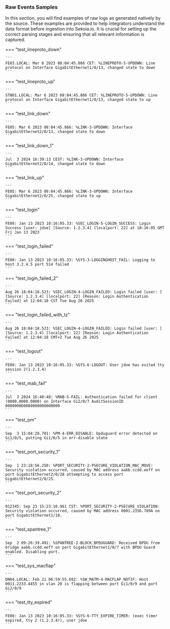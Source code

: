 
### Raw Events Samples

In this section, you will find examples of raw logs as generated natively by the source. These examples are provided to help integrators understand the data format before ingestion into Sekoia.io. It is crucial for setting up the correct parsing stages and ensuring that all relevant information is captured.


=== "test_lineproto_down"

    ```
	FE03.LOCAL: Mar 6 2023 08:04:45.866 CET: %LINEPROTO-5-UPDOWN: Line protocol on Interface GigabitEthernet1/0/13, changed state to down
    ```



=== "test_lineproto_up"

    ```
	STN01.LOCAL: Mar 6 2023 08:04:45.866 CET: %LINEPROTO-5-UPDOWN: Line protocol on Interface GigabitEthernet1/0/13, changed state to up
    ```



=== "test_link_down"

    ```
	FE05: Mar 6 2023 08:04:45.866: %LINK-3-UPDOWN: Interface GigabitEthernet2/0/13, changed state to down
    ```



=== "test_link_down_1"

    ```
	Jul  3 2024 16:39:13 CEST: %LINK-3-UPDOWN: Interface GigabitEthernet2/0/14, changed state to down
    ```



=== "test_link_up"

    ```
	FE05: Mar 6 2023 08:04:45.866: %LINK-3-UPDOWN: Interface GigabitEthernet2/0/25, changed state to up
    ```



=== "test_login"

    ```
	FE08: Jan 13 2023 10:16:05.33: %SEC_LOGIN-5-LOGIN_SUCCESS: Login Success [user: jdoe] [Source: 1.2.3.4] [localport: 22] at 10:16:05 GMT Fri Jan 13 2023
    ```



=== "test_login_failed"

    ```
	FE08: Jan 13 2023 10:16:05.33: %SYS-3-LOGGINGHOST_FAIL: Logging to host 3.2.4.5 port 514 failed
    ```



=== "test_login_failed_2"

    ```
	Aug 26 18:04:18.523: %SEC_LOGIN-4-LOGIN_FAILED: Login failed [user: ] [Source: 1.2.3.4] [localport: 22] [Reason: Login Authentication Failed] at 12:04:18 CST Tue Aug 26 2025
    ```



=== "test_login_failed_with_tz"

    ```
	Aug 26 18:04:18.523: %SEC_LOGIN-4-LOGIN_FAILED: Login failed [user: ] [Source: 1.2.3.4] [localport: 22] [Reason: Login Authentication Failed] at 12:04:18 CMT+2 Tue Aug 26 2025
    ```



=== "test_logout"

    ```
	FE08: Jan 13 2023 10:16:05.33: %SYS-6-LOGOUT: User jdoe has exited tty session 2(1.2.3.4)
    ```



=== "test_mab_fail"

    ```
	Jul  3 2024 16:40:48: %MAB-5-FAIL: Authentication failed for client (0000.0000.0000) on Interface Gi2/0/7 AuditSessionID 0000000D0000000000000000
    ```



=== "test_pm"

    ```
	Sep  3 15:04:20.701: %PM-4-ERR_DISABLE: bpduguard error detected on Gi1/0/5, putting Gi1/0/5 in err-disable state
    ```



=== "test_port_security_1"

    ```
	Sep  1 23:18:56.250: %PORT_SECURITY-2-PSECURE_VIOLATION_MAC_MOVE: Security violation occurred, caused by MAC address aabb.ccdd.eeff on port GigabitEthernet2/0/28 attempting to access port GigabitEthernet2/0/25.
    ```



=== "test_port_security_2"

    ```
	012345: Sep 23 15:23:10.961 CST: %PORT_SECURITY-2-PSECURE_VIOLATION: Security violation occurred, caused by MAC address 0001.2356.789A on port GigabitEthernet1/10.
    ```



=== "test_spantree_1"

    ```
	Sep  2 09:26:39.491: %SPANTREE-2-BLOCK_BPDUGUARD: Received BPDU from bridge aabb.ccdd.eeff on port GigabitEthernet1/0/7 with BPDU Guard enabled. Disabling port.
    ```



=== "test_sys_macflap"

    ```
	DN04.LOCAL: Feb 21 06:59:55.692: %SW_MATM-4-MACFLAP_NOTIF: Host 0011.2233.4455 in vlan 20 is flapping between port Gi1/0/9 and port Gi2/0/9
    ```



=== "test_tty_expired"

    ```
	FE08: Jan 13 2023 10:16:05.33: %SYS-6-TTY_EXPIRE_TIMER: (exec timer expired, tty 2 (1.2.3.4)), user jdoe
    ```



